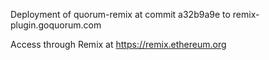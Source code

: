 Deployment of quorum-remix at commit a32b9a9e to remix-plugin.goquorum.com

Access through Remix at https://remix.ethereum.org
